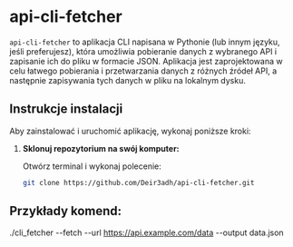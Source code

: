 # api-cli-fetcher
`api-cli-fetcher` to aplikacja CLI napisana w Pythonie (lub innym języku, jeśli preferujesz), która umożliwia pobieranie danych z wybranego API i zapisanie ich do pliku w formacie JSON. Aplikacja jest zaprojektowana w celu łatwego pobierania i przetwarzania danych z różnych źródeł API, a następnie zapisywania tych danych w pliku na lokalnym dysku.

## Instrukcje instalacji

Aby zainstalować i uruchomić aplikację, wykonaj poniższe kroki:

1. **Sklonuj repozytorium na swój komputer:**

   Otwórz terminal i wykonaj polecenie:

   ```bash
   git clone https://github.com/Deir3adh/api-cli-fetcher.git

## Przykłady komend:
./cli_fetcher 
--fetch 
--url 
https://api.example.com/data 
--output data.json
